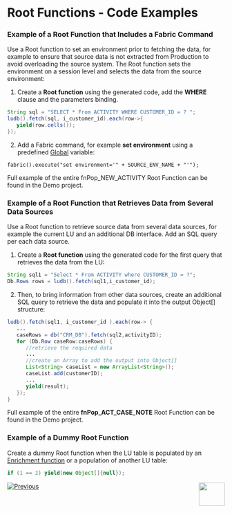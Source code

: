 <studio>

# Root Functions - Code Examples

### Example of a Root Function that Includes a Fabric Command
Use a Root function to set an environment prior to fetching the data, for example to ensure that source data is not extracted from Production to avoid overloading the source system. The Root function sets the environment on a session level and selects the data from the source environment:
1. Create a **Root function** using the generated code, add the **WHERE** clause and the parameters binding.

~~~java
String sql = "SELECT * From ACTIVITY WHERE CUSTOMER_ID = ? ";
ludb().fetch(sql, i_customer_id).each(row->{
   yield(row.cells());
});
~~~

2. Add a Fabric command, for example **set environment** using a predefined [Global](/articles/08_globals/01_globals_overview.md) variable:

~~~
fabric().execute("set environment='" + SOURCE_ENV_NAME + "'");
~~~

Full example of the entire fnPop_NEW_ACTIVITY Root Function can be found in the Demo project.

### Example of a Root Function that Retrieves Data from Several Data Sources
Use a Root function to retrieve source data from several data sources, for example the current LU and an additional DB interface. Add an SQL query per each data source.  
1. Create a **Root function** using the generated code for the first query that retrieves the data from the LU:

~~~java
String sql1 = "Select * From ACTIVITY where CUSTOMER_ID = ?";
Db.Rows rows = ludb().fetch(sql1,i_customer_id);
~~~

2. Then, to bring information from other data sources, create an additional SQL query to retrieve the data and populate it into the output Object[] structure:

~~~java
ludb().fetch(sql1, i_customer_id ).each(row-> {
   ...
   caseRows = db("CRM_DB").fetch(sql2,activityID);	
   for (Db.Row caseRow:caseRows) {
      //retrieve the required data
      ...
      //create an Array to add the output into Object[]
      List<String> caseList = new ArrayList<String>();
      caseList.add(customerID);
      ...
      yield(result);  
   });
}
~~~

Full example of the entire **fnPop_ACT_CASE_NOTE** Root Function can be found in the Demo project.

### Example of a Dummy Root Function
Create a dummy Root function when the LU table is populated by an [Enrichment function](/articles/10_enrichment_function/01_enrichment_function_overview.md) or a population of another LU table:

~~~java
if (1 == 2) yield(new Object[]{null});
~~~
[![Previous](/articles/images/Previous.png)](11_1_creating_or_editing_a_root_function.md)[<img align="right" width="60" height="54" src="/articles/images/Next.png">](11_3_creating_an_LUDB_function.md)

</studio>

